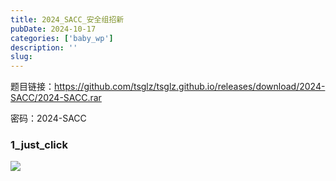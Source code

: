 ```yaml
---
title: 2024_SACC_安全组招新
pubDate: 2024-10-17
categories: ['baby_wp']
description: ''
slug: 
---
```


题目链接：https://github.com/tsglz/tsglz.github.io/releases/download/2024-SACC/2024-SACC.rar

密码：2024-SACC

### 1_just_click

<img src="/2024-SACC/1_open.png">